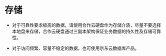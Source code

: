 # 存储

* 对于可靠性要求极高的数据，请使用合作云硬盘作为存储介质，尽量不要选择本地盘来存储，合作云硬盘通过三副本架构保证业务数据的持久性及存储可靠性。

* 对于访问频繁、容量不稳定的数据，也可使用京东云数据库产品。
